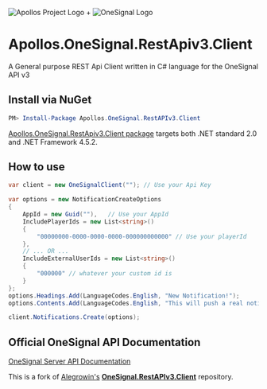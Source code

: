 ![Apollos Project Logo](https://avatars1.githubusercontent.com/u/39307172?s=400&u=268b342b7d01cd65ae743dc0fd8dd1bf27ba13fc&v=4) +
![OneSignal Logo](https://onesignal.com/assets/common/logo_onesignal_color.png)
# Apollos.OneSignal.RestApiv3.Client
A General purpose REST Api Client written in C# language for the OneSignal API v3

<!--[![Build status](https://ci.appveyor.com/api/projects/status/f8vnbla1mef503sr/branch/master?svg=true)](https://ci.appveyor.com/project/MundiPagg/onesignal-csharp-sdk/branch/master)-->

## Install via NuGet

```powershell
PM> Install-Package Apollos.OneSignal.RestAPIv3.Client
```

[Apollos.OneSignal.RestApiv3.Client package](https://www.nuget.org/packages/Apollos.OneSignal.RestAPIv3.Client/) targets both .NET standard 2.0 and .NET Framework 4.5.2.

## How to use

```csharp
var client = new OneSignalClient(""); // Use your Api Key

var options = new NotificationCreateOptions
{
    AppId = new Guid(""),   // Use your AppId
    IncludePlayerIds = new List<string>()
    {
        "00000000-0000-0000-0000-000000000000" // Use your playerId
    },
    // ... OR ...
    IncludeExternalUserIds = new List<string>()
    {
        "000000" // whatever your custom id is
    }
};
options.Headings.Add(LanguageCodes.English, "New Notification!");
options.Contents.Add(LanguageCodes.English, "This will push a real notification directly to your device.");

client.Notifications.Create(options);
```

## Official OneSignal API Documentation
[OneSignal Server API Documentation](https://documentation.onesignal.com/reference)

<!--## Contributing
For additional support for .Net Core 1 or additionnal .Net framework platforms, feel free to fork this repository and submit a merge request!! :)-->

This is a fork of [Alegrowin's](https://github.com/Alegrowin) [**OneSignal.RestAPIv3.Client**](https://github.com/Alegrowin/OneSignal.RestAPIv3.Client) repository.
